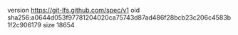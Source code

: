 version https://git-lfs.github.com/spec/v1
oid sha256:a0644d053f97781204020ca75743d87ad486f28bcb23c206c4583b1f2c906179
size 18654
